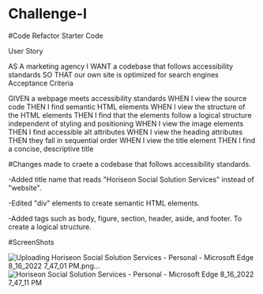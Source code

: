 # Challenge-I  

#Code Refactor Starter Code

User Story

AS A marketing agency
I WANT a codebase that follows accessibility standards
SO THAT our own site is optimized for search engines
Acceptance Criteria

GIVEN a webpage meets accessibility standards
WHEN I view the source code
THEN I find semantic HTML elements
WHEN I view the structure of the HTML elements
THEN I find that the elements follow a logical structure independent of styling and positioning
WHEN I view the image elements
THEN I find accessible alt attributes
WHEN I view the heading attributes
THEN they fall in sequential order
WHEN I view the title element
THEN I find a concise, descriptive title

#Changes made to craete a codebase that follows accessibility standards.

-Added title name that reads "Horiseon Social Solution Services" instead of "website".

-Edited "div" elements to create semantic HTML elements.

-Added tags such as body, figure, section, header, aside, and footer. To create a logical structure.  

#ScreenShots

![Uploading Horiseon Social Solution Services - Personal - Microsoft​ Edge 8_16_2022 7_47_01 PM.png…]()
![Horiseon Social Solution Services - Personal - Microsoft​ Edge 8_16_2022 7_47_11 PM](https://user-images.githubusercontent.com/110436164/185023555-bb3b1312-5e57-4633-835a-1a23688525a0.png)

